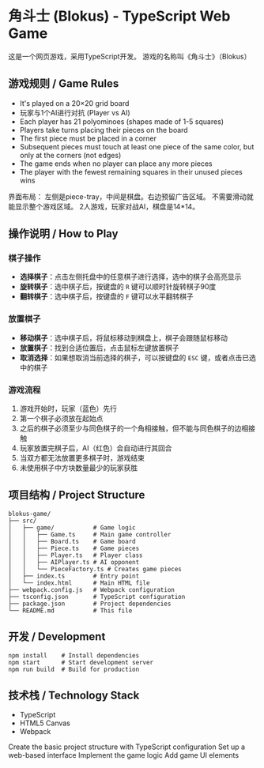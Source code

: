 # 角斗士 (Blokus) - TypeScript Web Game

这是一个网页游戏，采用TypeScript开发。
游戏的名称叫《角斗士》（Blokus）

## 游戏规则 / Game Rules

* It's played on a 20×20 grid board
* 玩家与1个AI进行对抗 (Player vs AI)
* Each player has 21 polyominoes (shapes made of 1-5 squares)
* Players take turns placing their pieces on the board
* The first piece must be placed in a corner
* Subsequent pieces must touch at least one piece of the same color, but only at the corners (not edges)
* The game ends when no player can place any more pieces
* The player with the fewest remaining squares in their unused pieces wins

界面布局：
左侧是piece-tray，中间是棋盘。右边预留广告区域。
不需要滑动就能显示整个游戏区域。
2人游戏，玩家对战AI，棋盘是14*14。

## 操作说明 / How to Play

### 棋子操作

* **选择棋子**：点击左侧托盘中的任意棋子进行选择，选中的棋子会高亮显示
* **旋转棋子**：选中棋子后，按键盘的 `R` 键可以顺时针旋转棋子90度
* **翻转棋子**：选中棋子后，按键盘的 `F` 键可以水平翻转棋子

### 放置棋子

* **移动棋子**：选中棋子后，将鼠标移动到棋盘上，棋子会跟随鼠标移动
* **放置棋子**：找到合适位置后，点击鼠标左键放置棋子
* **取消选择**：如果想取消当前选择的棋子，可以按键盘的 `ESC` 键，或者点击已选中的棋子

### 游戏流程

1. 游戏开始时，玩家（蓝色）先行
2. 第一个棋子必须放在起始点
3. 之后的棋子必须至少与同色棋子的一个角相接触，但不能与同色棋子的边相接触
4. 玩家放置完棋子后，AI（红色）会自动进行其回合
5. 当双方都无法放置更多棋子时，游戏结束
6. 未使用棋子中方块数量最少的玩家获胜

## 项目结构 / Project Structure

```
blokus-game/
├── src/
│   ├── game/           # Game logic
│   │   ├── Game.ts     # Main game controller
│   │   ├── Board.ts    # Game board
│   │   ├── Piece.ts    # Game pieces
│   │   ├── Player.ts   # Player class
│   │   ├── AIPlayer.ts # AI opponent
│   │   └── PieceFactory.ts # Creates game pieces
│   ├── index.ts        # Entry point
│   └── index.html      # Main HTML file
├── webpack.config.js   # Webpack configuration
├── tsconfig.json       # TypeScript configuration
├── package.json        # Project dependencies
└── README.md           # This file
```

## 开发 / Development

```
npm install    # Install dependencies
npm start      # Start development server
npm run build  # Build for production
```

## 技术栈 / Technology Stack

* TypeScript
* HTML5 Canvas
* Webpack

Create the basic project structure with TypeScript configuration
Set up a web-based interface
Implement the game logic
Add game UI elements
